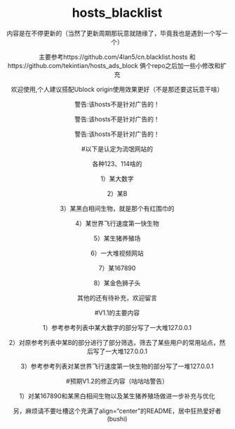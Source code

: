 <h1 align="center">hosts_blacklist</h1>

<p align="center">内容是在不停更新的（当然了更新周期那玩意就随缘了，毕竟我也是遇到一个写一个）</p>
<p align="center">主要参考https://github.com/4lan5/cn.blacklist.hosts 和 https://github.com/tekintian/hosts_ads_block 俩个repo之后加一些小修改和扩充</p>
<p align="center">欢迎使用,个人建议搭配Ublock origin使用效果更好（不是那还要这玩意干啥）</p>

<p align="center">警告:该hosts不是针对广告的！</p>
<p align="center">警告:该hosts不是针对广告的！</p>
<p align="center">警告:该hosts不是针对广告的！</p>

<p align="center">#以下是认定为流氓网站的</p>
<p align="center">各种123、114啥的</p>
<p align="center">1）某大数字</p>
<p align="center">2）某B</p>
<p align="center">3）某黑白相间生物，就是那个有红围巾的</p>
<p align="center">4）某世界飞行速度第一快生物</p>
<p align="center">5）某生猪养殖场</p>
<p align="center">6）一大堆视频网站</p>
<p align="center">7）某167890</p>
<p align="center">8）某金色狮子头</p>
<p align="center">其他的还有待补充，欢迎留言</p>

<p align="center">#V1.1的主要内容</p>
<p align="center">1）参考参考列表中某大数字的部分写了一大堆127.0.0.1</p>
<p align="center">2）对原参考列表中某B的部分进行了部分筛选，筛去了某些用户的常用站点，然后写了一大堆127.0.0.1</p>
<p align="center">3）参考参考列表对某世界飞行速度第一快生物的部分写了一堆127.0.0.1</p>

<p align="center">#预期V1.2的修正内容（咕咕咕警告）</p>
<p align="center">1）对某167890和某黑白相间生物以及某生猪养殖场做进一步补充与优化</p>

<p align="center">另，麻烦请不要吐槽这个充满了align=“center”的README，居中狂热爱好者(bushi)</p>
